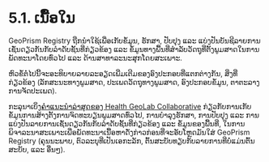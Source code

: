 # 5.1. ເນື້ອໃນ

GeoPrism Registry ຖືກນໍາໃຊ້ເພື່ອເກັບຂໍ້ມູນ, ຮັກສາ, ປັບປຸງ ແລະ ແບ່ງປັນບັນຊີລາຍການເຊັ່ນດຽວກັນກັບລໍາດັບຊັ້ນທີ່ກ່ຽວຂ້ອງ ແລະ ຂໍ້ມູນທາງພື້ນທີ່ສໍາລັບວັດຖຸທີ່ຕັ້ງພູມສາດໃນການພັດທະນາໂດຍທົ່ວໄປ ແລະ ດ້ານສາທາລະນະສຸກໂດຍສະເພາະ.

ຫົວຂໍ້ຕໍ່ໄປນີ້ຈະອະທິບາຍລາຍລະອຽດເພີ່ມເຕີມຂອງອົງປະກອບທີ່ແຕກຕ່າງກັນ, ສິ່ງທີ່ກ່ຽວຂ້ອງ (ລັກສະນະທາງພູມສາດ, ປະເພດວັດຖຸທາງພູມສາດ, ອົງປະກອບຂໍ້ມູນ, ຕາຕະລາງການຈັດປະເພດ).

ກະລຸນາເບິ່ງ[ຄໍາແນະນໍາລ່າສຸດຂອງ Health GeoLab Collaborative](https://healthgeolab.net/DOCUMENTS/Guidance\_Common\_Geo-registry\_Ve2.pdf) ກ່ຽວກັບການເກັບຂໍ້ມູນການສ້າງຕັ້ງການຈົດທະບຽນພູມສາດທົ່ວໄປ, ການບໍາລຸງຮັກສາ, ການປັບປຸງ ແລະ ການແບ່ງປັນລາຍການເຊັ່ນດຽວກັນກັບລໍາດັບຊັ້ນທີ່ກ່ຽວຂ້ອງ ແລະ ຂໍ້ມູນຂອງພື້ນທີ່, ໃນການພິຈາລະນາສະເພາະເພື່ອພັດທະນາເນື້ອຫາດັ່ງກ່າວກ່ອນທີ່ຈະອັບໂຫຼດມັນໃສ່ GeoPrism Registry (ຄຸນນະພາບ, ຕົວລະບຸທີ່ເປັນເອກະລັກ, ຕົ້ນສະບັບທຽບກັບລາຍການທີ່ບໍ່ແມ່ນຕົ້ນສະບັບ, ແລະ ອື່ນໆ).
